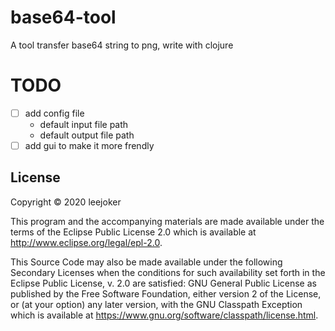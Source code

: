# base64-tool

A tool transfer base64 string to png, write with clojure

# TODO

- [ ]  add config file
    * default input file path
    * default output file path
- [ ] add gui to make it more frendly

## License

Copyright © 2020 leejoker

This program and the accompanying materials are made available under the
terms of the Eclipse Public License 2.0 which is available at
http://www.eclipse.org/legal/epl-2.0.

This Source Code may also be made available under the following Secondary
Licenses when the conditions for such availability set forth in the Eclipse
Public License, v. 2.0 are satisfied: GNU General Public License as published by
the Free Software Foundation, either version 2 of the License, or (at your
option) any later version, with the GNU Classpath Exception which is available
at https://www.gnu.org/software/classpath/license.html.

